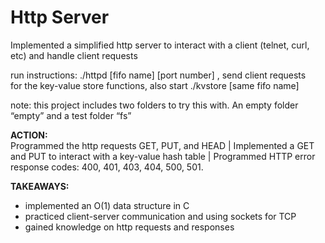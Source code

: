 # Http Server
Implemented a simplified http server to interact with a client (telnet, curl, etc) and handle client requests  

run instructions: ./httpd [fifo name] [port number] , send client requests  
for the key-value store functions, also start ./kvstore [same fifo name]  

note: this project includes two folders to try this with. An empty folder “empty” and a test folder “fs”  

**ACTION:**  
Programmed the http requests GET, PUT, and HEAD | Implemented a GET and PUT to interact with a key-value hash table | Programmed HTTP error response codes: 400, 401, 403, 404, 500, 501. 

**TAKEAWAYS:**  
* implemented an O(1) data structure in C
* practiced client-server communication and using sockets for TCP
* gained knowledge on http requests and responses
